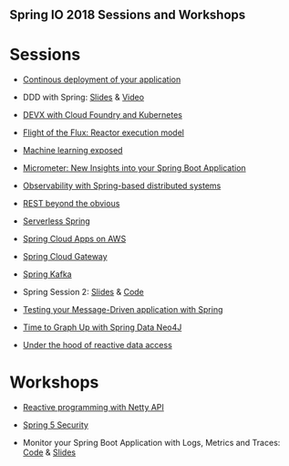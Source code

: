 ## Spring IO 2018 Sessions and Workshops

# Sessions

- [Continous deployment of your application](https://t.co/23urOBRgoG)

- DDD with Spring: [Slides](https://speakerdeck.com/mploed/implementing-ddd-with-the-spring-ecosystem) & [Video](https://youtu.be/a9dF7fnArq0)

- [DEVX with Cloud Foundry and Kubernetes](https://t.co/4LQQjbJZ31)

- [Flight of the Flux: Reactor execution model](https://t.co/vFD60Ahpv3)

- [Machine learning exposed](https://t.co/kShiJAfXsO)

- [Micrometer: New Insights into your Spring Boot Application](https://t.co/GztcMYuYvm)

- [Observability with Spring-based distributed systems](https://t.co/fropasJtxt)

- [REST beyond the obvious](https://t.co/NWfwm4oa6Q)

- [Serverless Spring](https://github.com/dsyer/spring-boot-micro-apps)

- [Spring Cloud Apps on AWS](https://t.co/RIO8HD3fV5)

- [Spring Cloud Gateway](https://t.co/cyKu60iZcw)

- [Spring Kafka](https://t.co/oIBdKge2jm)

- Spring Session 2: [Slides](https://t.co/Exy0RS0yu0) & [Code](https://t.co/Oh00eJwXPp)

- [Testing your Message-Driven application with Spring](https://t.co/vIVGpmnbkr)

- [Time to Graph Up with Spring Data Neo4J](https://t.co/pfYSmrcxjc)

- [Under the hood of reactive data access](https://t.co/fEguXWR15s)

# Workshops

- [Reactive programming with Netty API](TODO)

- [Spring 5 Security](https://github.com/andifalk/spring-security-5-workshop)

- Monitor your Spring Boot Application with Logs, Metrics and Traces: [Code](https://t.co/7hJ3xlkMdh) & [Slides](https://t.co/6RcQIYFZER)